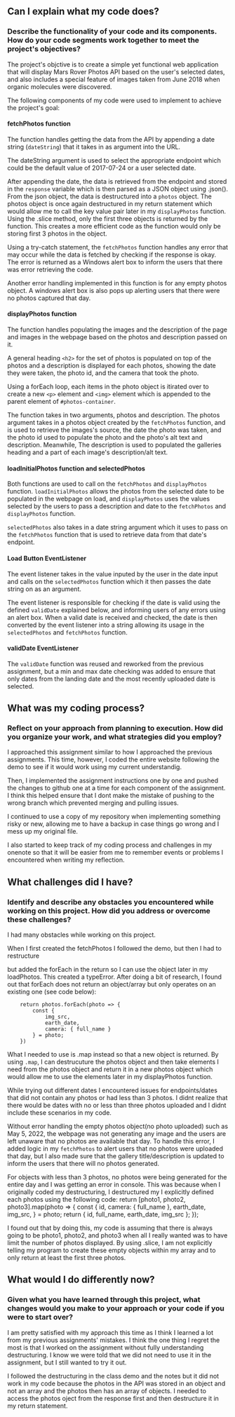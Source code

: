 ## Can I explain what my code does?
### Describe the functionality of your code and its components. How do your code segments work together to meet the project's objectives?

The project's objctive is to create a simple yet functional web application that will display Mars Rover Photos API based on the user's selected dates, and also includes a special feature of images taken from June 2018 when organic molecules were discovered.

The following components of my code were used to implement to achieve the project's goal:

#### fetchPhotos function
The function handles getting the data from the API by appending a date string (`dateString`) that it takes in as argument into the URL. 

The dateString argument is used to select the appropriate endpoint which could be the default value of 2017-07-24 or a user selected date. 

After appending the date, the data is retrieved from the endpoint and stored in the `response` variable which is then parsed as a JSON object using .json(). From the json object, the data is destructured into a `photos` object. The photos object is once again destructured in my return statement which would allow me to call the key value pair later in my `displayPhotos` function. Using the .slice method, only the first three objects is returned by the function. This creates a more efficient code as the function would only be storing first 3 photos in the object. 

Using a try-catch statement, the `fetchPhotos` function handles any error that may occur while the data is fetched by checking if the response is okay. The error is returned as a Windows alert box to inform the users that there was error retrieving the code. 

Another error handling implemented in this function is for any empty photos object. A windows alert box is also pops up alerting users that there were no photos captured that day.

#### displayPhotos function 
The function handles populating the images and the description of the page and images in the webpage based on the photos and description passed on it.

A general heading `<h2>` for the set of photos is populated on top of the photos and a description is displayed for each photos, showing the date they were taken, the photo id, and the camera that took the photo.

Using a forEach loop, each items in the photo object is itirated over to create a new `<p>` element and `<img>` element which is appended to the parent element of `#photos-container`. 

The function takes in two arguments, photos and description. The photos argument takes in a photos object created by the `fetchPhotos` function, and is used to retrieve the images's source, the date the photo was taken, and the photo id used to populate the photo and the photo's alt text and description. Meanwhile, The description is used to populated the galleries heading and a part of each image's description/alt text. 

#### loadInitialPhotos function and selectedPhotos
Both functions are used to call on the `fetchPhotos` and `displayPhotos` function. `loadInitialPhotos` allows the photos from the selected date to be populated in the webpage on load, and `displayPhotos` uses the values selected by the users to pass a description and date to the `fetchPhotos` and `displayPhotos` function.

`selectedPhotos` also takes in a date string argument which it uses to pass on the `fetchPhotos` function that is used to retrieve data from that date's endpoint. 

#### Load Button EventListener
The event listener takes in the value inputed by the user in the date input and calls on the `selectedPhotos` function which it then passes the date string on as an argument. 

The event listener is responsible for checking if the date is valid using the defined `validDate` explained below, and informing users of any errors using an alert box. When a valid date is received and checked, the date is then converted by the event listener into a string allowing its usage in the `selectedPhotos` and `fetchPhotos` function.

#### validDate EventListener
The `validDate` function was reused and reworked from the previous assignment, but a min and max date checking was added to ensure that only dates from the landing date and the most recently uploaded date is selected. 

## What was my coding process?
### Reflect on your approach from planning to execution. How did you organize your work, and what strategies did you employ?
I approached this assignment similar to how I approached the previous assignments. This time, however, I coded the entire website following the demo to see if it would work using my current understandig. 

Then, I implemented the assignment instructions one by one and pushed the changes to github one at a time for each component of the assignment. I think this helped ensure that I dont make the mistake of pushing to the wrong branch which prevented merging and pulling issues. 

I continued to use a copy of my repository when implementing something risky or new, allowing me to have a backup in case things go wrong and I mess up my original file. 

I also started to keep track of my coding process and challenges in my onenote so that it will be easier from me to remember events or problems I encountered when writing my reflection. 

## What challenges did I have?
### Identify and describe any obstacles you encountered while working on this project. How did you address or overcome these challenges?
I had many obstacles while working on this project. 

When I first created the fetchPhotos I followed the demo, but then I had to restructure 

but added the forEach in the return so I can use the object later in my loadPhotos. This created a typeError. After doing a bit of research, I found out that forEach does not return an object/array but only operates on an existing one (see code below):

        return photos.forEach(photo => {
            const { 
                img_src, 
                earth_date, 
                camera: { full_name } 
            } = photo;   
        })

What I needed to use is .map instead so that a new object is returned. By using `.map`, I can destrucuture the photos object and then take elements I need from the photos object and return it in a new photos object which would allow me to use the elements later in my displayPhotos function. 

While trying out different dates I encountered issues for endpoints/dates that did not contain any photos or had less than 3 photos. I didnt realize that there would be dates with no or less than three photos uploaded and I didnt include these scenarios in my code. 

Without error handling the empty photos object(no photo uploaded) such as May 5, 2022, the webpage was not generating any image and the users are left unaware that no photos are available that day. To handle this error, I added logic in my `fetchPhotos` to alert users that no photos were uploaded that day, but I also made sure that the gallery title/description is updated to inform the users that there will no photos generated.

For objects with less than 3 photos, no photos were being generated for the entire day and I was getting an error in console. This was because when I originally coded my destructuring, I destructured my I explicitly defined each photos using the following code:
 return [photo1, photo2, photo3].map(photo => {
            const { 
                id,
                camera: { full_name }, 
                earth_date, 
                img_src, 
            } = photo;
            return { id, full_name, earth_date, img_src };
        });

I found out that by doing this, my code is assuming that there is always going to be photo1, photo2, and photo3 when all I really wanted was to have limit the number of photos displayed. By using .slice, I am not explicitly telling my program to create these empty objects within my array and to only return at least the first three photos. 

## What would I do differently now?
### Given what you have learned through this project, what changes would you make to your approach or your code if you were to start over?

I am pretty satisfied with my approach this time as I think I learned a lot from my previous assignments' mistakes. I think the one thing I regret the most is that I worked on the assignment without fully understanding destructuring. I know we were told that we did not need to use it in the assignment, but I still wanted to try it out. 

I followed the destructuring in the class demo and the notes but it did not work in my code because the photos in the API was stored in an object and not an array and the photos then has an array of objects. I needed to access the photos oject from the response first and then destructure it in my return statement. 